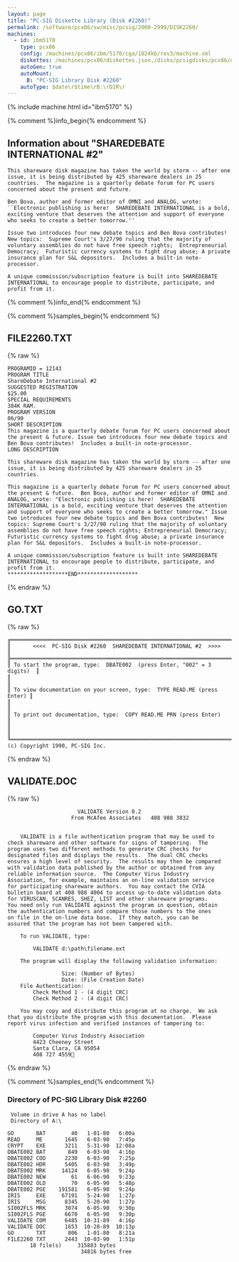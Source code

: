 ```yaml
---
layout: page
title: "PC-SIG Diskette Library (Disk #2260)"
permalink: /software/pcx86/sw/misc/pcsig/2000-2999/DISK2260/
machines:
  - id: ibm5170
    type: pcx86
    config: /machines/pcx86/ibm/5170/cga/1024kb/rev3/machine.xml
    diskettes: /machines/pcx86/diskettes.json,/disks/pcsigdisks/pcx86/diskettes.json
    autoGen: true
    autoMount:
      B: "PC-SIG Library Disk #2260"
    autoType: $date\r$time\rB:\rDIR\r
---
```


{% include machine.html id="ibm5170" %}

{% comment %}info_begin{% endcomment %}

## Information about "SHAREDEBATE INTERNATIONAL #2"

    This shareware disk magazine has taken the world by storm -- after one
    issue, it is being distributed by 425 shareware dealers in 25
    countries.  The magazine is a quarterly debate forum for PC users
    concerned about the present and future.
    
    Ben Bova, author and former editor of OMNI and ANALOG, wrote:
    ``Electronic publishing is here!  SHAREDEBATE INTERNATIONAL is a bold,
    exciting venture that deserves the attention and support of everyone
    who seeks to create a better tomorrow.''
    
    Issue two introduces four new debate topics and Ben Bova contributes!
    New topics:  Supreme Court's 3/27/90 ruling that the majority of
    voluntary assemblies do not have free speech rights;  Entrepreneurial
    Democracy;  Futuristic currency systems to fight drug abuse; A private
    insurance plan for S&L depositors.  Includes a built-in note-
    processor.
    
    A unique commission/subscription feature is built into SHAREDEBATE
    INTERNATIONAL to encourage people to distribute, participate, and
    profit from it.
{% comment %}info_end{% endcomment %}

{% comment %}samples_begin{% endcomment %}

## FILE2260.TXT

{% raw %}
```
PROGRAMID = 12143                                                       
PROGRAM TITLE                                                           
ShareDebate International #2                                            
SUGGESTED REGISTRATION                                                  
$25.00                                                                  
SPECIAL REQUIREMENTS                                                    
384K RAM.                                                               
PROGRAM VERSION                                                         
06/90                                                                   
SHORT DESCRIPTION                                                       
This magazine is a quarterly debate forum for PC users concerned about  
the present & future. Issue two introduces four new debate topics and   
Ben Bova contributes!  Includes a built-in note-processor.              
LONG DESCRIPTION                                                        
                                                                        
This shareware disk magazine has taken the world by storm -- after one  
issue, it is being distributed by 425 shareware dealers in 25 countries.
                                                                        
This magazine is a quarterly debate forum for PC users concerned about  
the present & future.  Ben Bova, author and former editor of OMNI and   
ANALOG, wrote: "Electronic publishing is here!  SHAREDEBATE             
INTERNATIONAL is a bold, exciting venture that deserves the attention   
and support of everyone who seeks to create a better tomorrow." Issue   
two introduces four new debate topics and Ben Bova contributes!  New    
topics: Supreme Court's 3/27/90 ruling that the majority of voluntary   
assemblies do not have free speech rights; Entrepreneurial Democracy;   
Futuristic currency systems to fight drug abuse; a private insurance    
plan for S&L depositors.  Includes a built-in note-processor.           
                                                                        
A unique commission/subscription feature is built into SHAREDEBATE      
INTERNATIONAL to encourage people to distribute, participate, and       
profit from it.                                                         
*******************END*******************                               
```
{% endraw %}

## GO.TXT

{% raw %}
```
╔═════════════════════════════════════════════════════════════════════════╗
║       <<<<  PC-SIG Disk #2260  SHAREDEBATE INTERNATIONAL #2  >>>>       ║
╠═════════════════════════════════════════════════════════════════════════╣
║ To start the program, type:  DBATE002  (press Enter, "002" = 3 digits)  ║
║                                                                         ║
║ To view documentation on your screen, type:  TYPE READ.ME (press Enter) ║
║                                                                         ║
║ To print out documentation, type:  COPY READ.ME PRN (press Enter)       ║
║                                                                         ║
╚═════════════════════════════════════════════════════════════════════════╝
(c) Copyright 1990, PC-SIG Inc.
```
{% endraw %}

## VALIDATE.DOC

{% raw %}
```
                      VALIDATE Version 0.2
					From McAfee Associates   408 988 3832


	VALIDATE is a file authentication program that may be used to
check shareware and other software for signs of tampering.  The
program uses two different methods to generate CRC checks for
designated files and displays the results.  The dual CRC checks
ensures a high level of security.  The results may then be compared
with validation data published by the author or obtained from any
reliable information source.  The Computer Virus Industry
Association, for example, maintains an on-line validation service
for participating shareware authors.  You may contact the CVIA
bulletin board at 408 988 4004 to access up-to-date validation data
for VIRUSCAN, SCANRES, SHEZ, LIST and other shareware programs. 
You need only run VALIDATE against the program in question, obtain
the authentication numbers and compare those numbers to the ones
on file in the on-line data base.  If they match, you can be
assured that the program has not been tampered with. 

	To run VALIDATE, type:

		VALIDATE d:\path\filename.ext

	The program will display the following validation information:

			     Size: (Number of Bytes)
			     Date: (File Creation Date)
	File Authentication:
		Check Method 1 - (4 digit CRC)
		Check Method 2 - (4 digit CRC)

	You may copy and distribute this program at no charge.  We ask
that you distribute the program with this documentation.  Please
report virus infection and verified instances of tampering to:

		Computer Virus Industry Association
		4423 Cheeney Street
		Santa Clara, CA 95054
		408 727 4559
```
{% endraw %}

{% comment %}samples_end{% endcomment %}

### Directory of PC-SIG Library Disk #2260

     Volume in drive A has no label
     Directory of A:\

    GO       BAT        40   1-01-80   6:00a
    READ     ME       1645   6-03-90   7:45p
    CRYPT    EXE      3211   5-31-90  12:08a
    DBATE002 BAT       849   6-03-90   4:16p
    DBATE002 COD      2230   6-03-90   7:25p
    DBATE002 HDR      5405   6-03-90   3:49p
    DBATE002 MRK     14124   6-05-90   9:24p
    DBATE002 NEW        61   6-06-90   9:23p
    DBATE002 OLD        70   6-05-90   5:48p
    DBATE002 PGE    191581   6-05-90   9:24p
    IRIS     EXE     67191   5-24-90   1:27p
    IRIS     MSG      8345   5-20-90   1:27p
    SI002FLS MRK      3074   6-05-90   9:30p
    SI002FLS PGE      6670   6-05-90   9:30p
    VALIDATE COM      6485  10-31-89   4:16p
    VALIDATE DOC      1653  10-28-89  10:13p
    GO       TXT       806   1-01-80   8:21a
    FILE2260 TXT      2443  10-03-90   1:51p
           18 file(s)     315883 bytes
                           34816 bytes free
